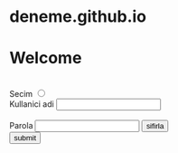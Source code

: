 # deneme.github.io
<html>
    <title>
        Selamlar
    </title>

<body>
    <h1>Welcome</h1>
    <br>
    Secim
<input type="radio">
<br>
<form>
<label for="name">Kullanici adi</label>
<input type="text" id="name" name="name">
<br><br>
<label for="parola">Parola</label>
<input type="text"id="pass" name="parola">
<button type="reset">sifirla</button>
<br>
<input type="submit" value="submit"/>


</form>
</body>




</html>
